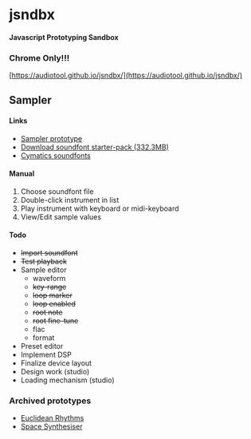 # jsndbx
#### Javascript Prototyping Sandbox
### Chrome Only!!!
[https://audiotool.github.io/jsndbx/](https://audiotool.github.io/jsndbx/)

## Sampler

#### Links
* [Sampler prototype](https://audiotool.github.io/jsndbx/sampler.html)
* [Download soundfont starter-pack (332.3MB)](https://www.andremichelle.io/audiotool/sf2.zip)
* [Cymatics soundfonts](https://cymatics.fm/blogs/production/soundfonts)

#### Manual
1. Choose soundfont file
2. Double-click instrument in list
3. Play instrument with keyboard or midi-keyboard
4. View/Edit sample values

#### Todo
* ~~Import soundfont~~
* ~~Test playback~~
* Sample editor
  * waveform
  * ~~key-range~~
  * ~~loop marker~~
  * ~~loop enabled~~
  * ~~root note~~
  * ~~root fine-tune~~
  * flac
  * format
* Preset editor
* Implement DSP
* Finalize device layout
* Design work (studio)
* Loading mechanism (studio)

### Archived prototypes
* [Euclidean Rhythms](https://audiotool.github.io/jsndbx/euclidean.html)
* [Space Synthesiser](https://audiotool.github.io/jsndbx/space.html)